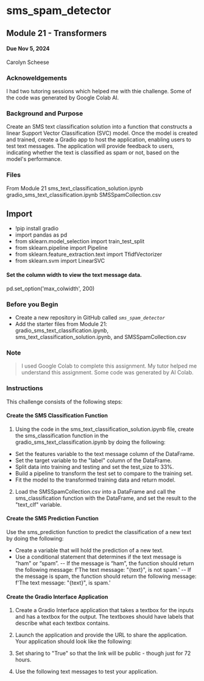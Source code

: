 # sms_spam_detector
## Module 21 - Transformers
#### Due Nov 5, 2024
Carolyn Scheese

### Acknoweldgements
I had two tutoring sessions which helped me with thie challenge. Some of the code was generated by Google Colab AI. 

### Background and Purpose 
Create an SMS text classification solution into a function that constructs a linear Support Vector Classification (SVC) model. 
Once the model is created and trained, create a Gradio app to host the application, enabling users to test text messages. 
The application will provide feedback to users, indicating whether the text is classified as spam or not, based on the model's performance.

### Files 
From Module 21 
sms_text_classification_solution.ipynb
gradio_sms_text_classification.ipynb
SMSSpamCollection.csv

## Import
- !pip install gradio
- import pandas as pd
- from sklearn.model_selection import train_test_split
- from sklearn.pipeline import Pipeline
- from sklearn.feature_extraction.text import TfidfVectorizer
- from sklearn.svm import LinearSVC

#### Set the column width to view the text message data.
pd.set_option('max_colwidth', 200)

### Before you Begin 
- Create a new repository in GitHub called _`sms_spam_detector`_
- Add the starter files from Module 21: gradio_sms_text_classification.ipynb, sms_text_classification_solution.ipynb, and SMSSpamCollection.csv

### Note
>I used Google Colab to complete this assignment. My tutor helped me understand this assignment. Some code was generated by AI Colab. 

### Instructions 
This challenge consists of the following steps:
#### Create the SMS Classification Function 
1. Using the code in the sms_text_classification_solution.ipynb file, create the sms_classification function in the gradio_sms_text_classification.ipynb by doing the following:
- Set the features variable to the text message column of the DataFrame.
- Set the target variable to the "label" column of the DataFrame.
- Split data into training and testing and set the test_size to 33%.
- Build a pipeline to transform the test set to compare to the training set.
- Fit the model to the transformed training data and return model.
2. Load the SMSSpamCollection.csv into a DataFrame and call the sms_classification function with the DataFrame, and set the result to the "text_clf" variable.

#### Create the SMS Prediction Function
Use the sms_prediction function to predict the classification of a new text by doing the following:
- Create a variable that will hold the prediction of a new text.
- Use a conditional statement that determines if the text message is "ham" or “spam”.
-- If the message is “ham”, the function should return the following message: f'The text message: "{text}", is not spam.'
-- If the message is spam, the function should return the following message: f'The text message: "{text}", is spam.'

#### Create the Gradio Interface Application
1. Create a Gradio Interface application that takes a textbox for the inputs and has a textbox for the output. The textboxes should have labels that describe what each textbox contains.
2. Launch the application and provide the URL to share the application. Your application should look like the following:
3. Set sharing to "True" so that the link will be public - though just for 72 hours. 

3. Use the following text messages to test your application.